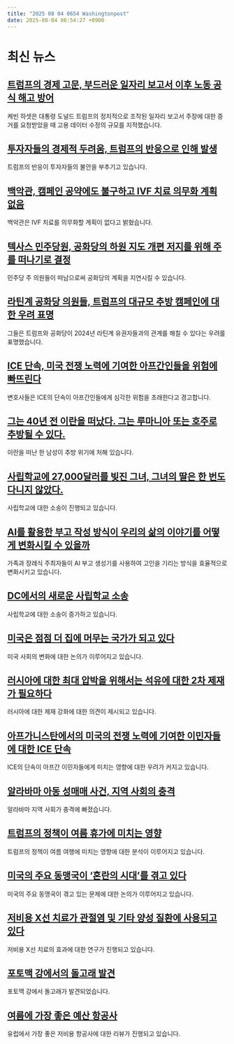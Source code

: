 ```yaml
---
title: "2025 08 04 0654 Washingtonpost"
date: 2025-08-04 06:54:27 +0900
---
```


# 최신 뉴스

## [트럼프의 경제 고문, 부드러운 일자리 보고서 이후 노동 공식 해고 방어](https://www.washingtonpost.com/politics/2025/08/03/bureau-labor-statistics-firing-fallout/)
케빈 하셋은 대통령 도널드 트럼프의 정치적으로 조작된 일자리 보고서 주장에 대한 증거를 요청받았을 때 고용 데이터 수정의 규모를 지적했습니다.

## [투자자들의 경제적 두려움, 트럼프의 반응으로 인해 발생](https://www.washingtonpost.com/business/2025/08/02/trump-economic-uncertainty/)
트럼프의 반응이 투자자들의 불안을 부추기고 있습니다.

## [백악관, 캠페인 공약에도 불구하고 IVF 치료 의무화 계획 없음](https://www.washingtonpost.com/business/2025/08/03/trump-administration-ivf-care/)
백악관은 IVF 치료를 의무화할 계획이 없다고 밝혔습니다.

## [텍사스 민주당원, 공화당의 하원 지도 개편 저지를 위해 주를 떠나기로 결정](https://www.washingtonpost.com/politics/2025/08/03/texas-democrats-block-gop-redistricting/)
민주당 주 의원들이 떠남으로써 공화당의 계획을 지연시킬 수 있습니다.

## [라틴계 공화당 의원들, 트럼프의 대규모 추방 캠페인에 대한 우려 표명](https://www.washingtonpost.com/politics/2025/08/03/latino-republicans-immigration-trump-law-abiding-ice/)
그들은 트럼프와 공화당이 2024년 라틴계 유권자들과의 관계를 해칠 수 있다는 우려를 표명했습니다.

## [ICE 단속, 미국 전쟁 노력에 기여한 아프간인들을 위험에 빠뜨린다](https://www.washingtonpost.com/nation/2025/08/03/afghanistan-immigrants-trump-deportations/)
변호사들은 ICE의 단속이 아프간인들에게 심각한 위험을 초래한다고 경고합니다.

## [그는 40년 전 이란을 떠났다. 그는 루마니아 또는 호주로 추방될 수 있다.](https://www.washingtonpost.com/immigration/2025/08/03/immigration-arrests-third-country-removals/)
이란을 떠난 한 남성이 추방 위기에 처해 있습니다.

## [사립학교에 27,000달러를 빚진 그녀, 그녀의 딸은 한 번도 다니지 않았다.](https://www.washingtonpost.com/dc-md-va/2025/08/03/private-schools-lawsuits-families/)
사립학교에 대한 소송이 진행되고 있습니다.

## [AI를 활용한 부고 작성 방식이 우리의 삶의 이야기를 어떻게 변화시킬 수 있을까](https://www.washingtonpost.com/technology/2025/08/03/ai-obituaries-funeral-homes/)
가족과 장례식 주최자들이 AI 부고 생성기를 사용하여 고인을 기리는 방식을 효율적으로 변화시키고 있습니다.

## [DC에서의 새로운 사립학교 소송](https://www.washingtonpost.com/dc-md-va/2025/08/03/private-schools-lawsuits-families/)
사립학교에 대한 소송이 증가하고 있습니다.

## [미국은 점점 더 집에 머무는 국가가 되고 있다](https://www.washingtonpost.com/opinions/2025/08/03/americans-homebodies-isolation/)
미국 사회의 변화에 대한 논의가 이루어지고 있습니다.

## [러시아에 대한 최대 압박을 위해서는 석유에 대한 2차 제재가 필요하다](https://www.washingtonpost.com/opinions/2025/08/02/secondary-sanctions-russia-india-china-oil/)
러시아에 대한 제재 강화에 대한 의견이 제시되고 있습니다.

## [아프가니스탄에서의 미국의 전쟁 노력에 기여한 이민자들에 대한 ICE 단속](https://www.washingtonpost.com/nation/2025/08/03/afghanistan-immigrants-trump-deportations/)
ICE의 단속이 아프간 이민자들에게 미치는 영향에 대한 우려가 커지고 있습니다.

## [알라바마 아동 성매매 사건, 지역 사회의 충격](https://www.washingtonpost.com/nation/2025/08/03/alabama-child-sex-trafficking-bunker-brent/)
알라바마 지역 사회가 충격에 빠졌습니다.

## [트럼프의 정책이 여름 휴가에 미치는 영향](https://www.washingtonpost.com/business/2025/08/02/trump-policies-impact-summer-travel/)
트럼프의 정책이 여름 여행에 미치는 영향에 대한 분석이 이루어지고 있습니다.

## [미국의 주요 동맹국이 ‘혼란의 시대’를 겪고 있다](https://www.washingtonpost.com/world/2025/08/03/south-korea-trade-geopolitical-united-states/)
미국의 주요 동맹국이 겪고 있는 문제에 대한 논의가 이루어지고 있습니다.

## [저비용 X선 치료가 관절염 및 기타 양성 질환에 사용되고 있다](https://www.washingtonpost.com/health/2025/08/03/low-dose-radiation-therapy-ldrt-arthritis/)
저비용 X선 치료의 효과에 대한 연구가 진행되고 있습니다.

## [포토맥 강에서의 돌고래 발견](https://www.washingtonpost.com/dc-md-va/2025/08/03/dolphins-potomac-river-chesapeake-bay/)
포토맥 강에서 돌고래가 발견되었습니다.

## [여름에 가장 좋은 예산 항공사](https://www.washingtonpost.com/travel/2025/08/01/cheap-european-airlines-easyjet-ryanair-wizzair/)
유럽에서 가장 좋은 저비용 항공사에 대한 리뷰가 진행되고 있습니다.